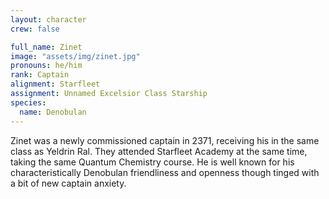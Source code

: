 ```yaml
---
layout: character
crew: false

full_name: Zinet
image: "assets/img/zinet.jpg"
pronouns: he/him
rank: Captain
alignment: Starfleet
assignment: Unnamed Excelsior Class Starship
species: 
  name: Denobulan
---
```


Zinet was a newly commissioned captain in 2371, receiving his in the same class as Yeldrin Ral. They attended Starfleet Academy at the same time, taking the same Quantum Chemistry course. He is well known for his characteristically Denobulan friendliness and openness though tinged with a bit of new captain anxiety.

